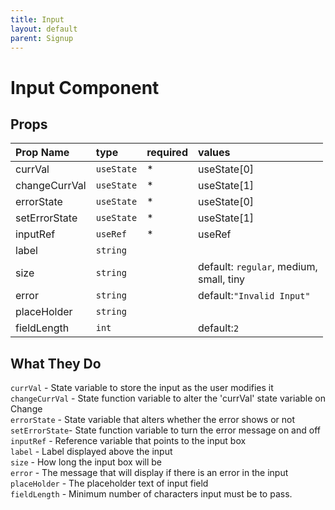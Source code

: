 ```yaml
---
title: Input
layout: default
parent: Signup
---
```

# Input Component

## Props 

| Prop Name       | type       | required | values                                    |
|:----------------|:-----------|:---------|:------------------------------------------|
| currVal         | `useState` |*         | useState[0]                               |
| changeCurrVal   | `useState` |*         | useState[1]                               |
| errorState      | `useState` |*         | useState[0]                               |
| setErrorState   | `useState` |*         | useState[1]                               |
| inputRef        | `useRef`   |*         | useRef                                    |
| label           | `string`   |          |                                           |
| size            | `string`   |          |default: `regular`, medium,<br> small, tiny|
| error           | `string`   |          |default:`"Invalid Input"`                  |
| placeHolder     | `string`   |          |                                           |
| fieldLength     | `int`      |          |default:`2`                                |

## What They Do

`currVal` - State variable to store the input as the user modifies it <br>
`changeCurrVal` - State function variable to alter the 'currVal' state variable on Change<br>
`errorState` - State variable that alters whether the error shows or not<br>
`setErrorState`- State function variable to turn the error message on and off<br>
`inputRef` - Reference variable that points to the input box<br>
`label` - Label displayed above the input <br>
`size` - How long the input box will be<br>
`error` - The message that will display if there is an error in the input<br>
`placeHolder` - The placeholder text of input field<br>
`fieldLength` - Minimum number of characters input must be to pass. <br>
